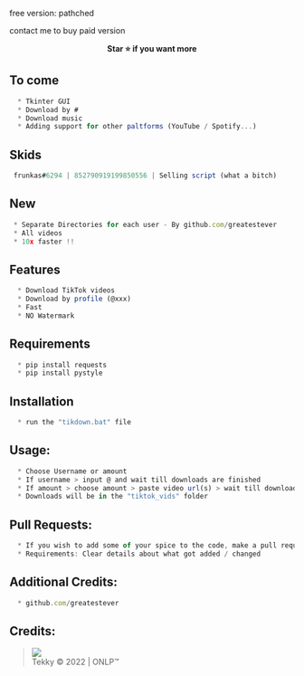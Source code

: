 free version: pathched

contact me to buy paid version

<p align='center'>
  <b>Star ⭐ if you want more</b><br>
</p>


## To come
```js
  * Tkinter GUI
  * Download by #
  * Download music
  * Adding support for other paltforms (YouTube / Spotify...)
```

## Skids
```js
 frunkas#6294 | 852790919199850556 | Selling script (what a bitch)
```

## New
```js
 * Separate Directories for each user - By github.com/greatestever
 * All videos
 * 10x faster !!
```

## Features
```js
  * Download TikTok videos
  * Download by profile (@xxx)
  * Fast
  * NO Watermark
```
## Requirements
```js
  * pip install requests
  * pip install pystyle
```

## Installation
```js
  * run the "tikdown.bat" file
```

##  Usage:
```js
  * Choose Username or amount
  * If username > input @ and wait till downloads are finished
  * If amount > choose amount > paste video url(s) > wait till downloads are finished
  * Downloads will be in the "tiktok_vids" folder
```
##  Pull Requests:
```js
  * If you wish to add some of your spice to the code, make a pull request 
  * Requirements: Clear details about what got added / changed
```

##  Additional Credits:
```js
  * github.com/greatestever
```

##  Credits:
 > [![](https://cdn.discordapp.com/avatars/719864492514738226/a_5de73a96793f9b0b3cbbafc2efc25ec7.gif?size=100)](https://github.com/xtekky) <br>Tekky © 2022 | ONLP™


